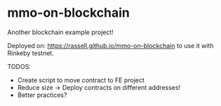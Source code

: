 # mmo-on-blockchain

Another blockchain example project!

Deployed on: https://rassell.github.io/mmo-on-blockchain to use it with Rinkeby testnet.

TODOS:
 - Create script to move contract to FE project
 - Reduce size -> Deploy contracts on different addresses!
 - Better practices?
